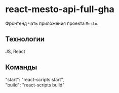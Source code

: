 # react-mesto-api-full-gha
Фронтенд чать приложения проекта `Mesto`.

## Технологии
JS, React 


## Команды 
"start": "react-scripts start",  
"build": "react-scripts build"


